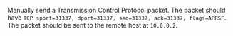 Manually send a Transmission Control Protocol packet.
The packet should have `TCP sport=31337, dport=31337, seq=31337, ack=31337, flags=APRSF`.
The packet should be sent to the remote host at `10.0.0.2`.
